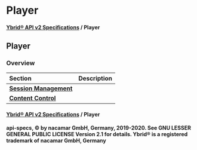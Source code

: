 # Player

#### [**Ybrid® API v2 Specifications**](../) / Player

## Player

### Overview

| Section | Description |
| :--- | :--- |
| [**Session Management**](session-management/) |  |
| [**Content Control**](content-control/) |  |

#### [**Ybrid® API v2 Specifications**](../) / Player

**api-specs, © by nacamar GmbH, Germany, 2019-2020. See GNU LESSER GENERAL PUBLIC LICENSE Version 2.1 for details. Ybrid® is a registered trademark of nacamar GmbH, Germany**

